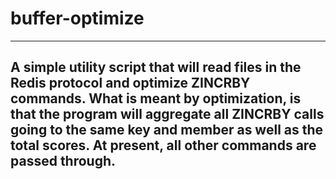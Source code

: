 # buffer-optimize

---
A simple utility script that will read files in the Redis protocol and optimize ZINCRBY commands.  What is meant by optimization, is that the program will aggregate all ZINCRBY calls going to the same key and member as well as the total scores.  At present, all other commands are passed through.
---
